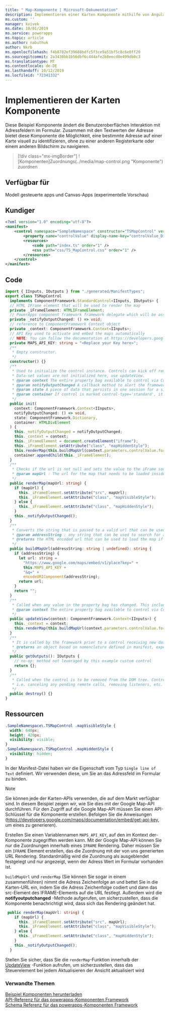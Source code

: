 ```yaml
---
title: " Map-Komponente | Microsoft-Dokumentation"
description: Implementieren einer Karten Komponente mithilfe von Angular js
ms.custom: ''
manager: kvivek
ms.date: 10/01/2019
ms.service: powerapps
ms.topic: article
ms.author: nabuthuk
author: Nkrb
ms.openlocfilehash: f4b8702ef39688bdfc5f3ce9a51bf5c8c6e0ff20
ms.sourcegitcommit: 2a3430bb1b56dbf6c444afe2b8eecd0e499db0c3
ms.translationtype: MT
ms.contentlocale: de-DE
ms.lasthandoff: 10/12/2019
ms.locfileid: "72341332"
---
```

# <a name="implementing-map-component"></a>Implementieren der Karten Komponente

Diese Beispiel Komponente ändert die Benutzeroberflächen Interaktion mit Adressfeldern im Formular. Zusammen mit den Textwerten der Adresse bietet diese Komponente die Möglichkeit, eine bestimmte Adresse auf einer Karte visuell zu identifizieren, ohne zu einer anderen Registerkarte oder einem anderen Bildschirm zu navigieren. 

> [!div class="mx-imgBorder"]
> ![Komponenten]Zuordnungs(../media/map-control.png "Komponente") zuordnen

## <a name="available-for"></a>Verfügbar für 

Modell gesteuerte apps und Canvas-Apps (experimentelle Vorschau) 

## <a name="manifest"></a>Kundiger

```xml
<?xml version="1.0" encoding="utf-8"?>
<manifest>
    <control namespace="SampleNamespace" constructor="TSMapControl" version="1.0.0" display-name-key="TS_MapControl_Display_Key" description-key="TS_MapControl_Desc_Key" control-type="standard">
        <property name="controlValue" display-name-key="controlValue_Display_Key" description-key="controlValue_Desc_Key" of-type="SingleLine.Text" usage="bound" required="true" />
        <resources>
            <code path="index.ts" order="1" />
            <css path="css/TS_MapControl.css" order="1" />
        </resources>
    </control>
</manifest>
```

## <a name="code"></a>Code 

```TypeScript
import { IInputs, IOutputs } from "./generated/ManifestTypes";
export class TSMapControl
  implements ComponentFramework.StandardControl<IInputs, IOutputs> {
  // HTML IFrame element that will be used to render the map
  private _iFrameElement: HTMLIFrameElement;
  // PowerApps component framework framework delegate which will be assigned to this object which would be called whenever an update happens.
  private _notifyOutputChanged: () => void;
  // reference to ComponentFramework Context object
  private _context: ComponentFramework.Context<IInputs>;
  // API Key used to activate and embed the maps automatically
  // NOTE: You can follow the documentation at https://developers.google.com/maps/documentation/embed/get-api-key to generate your own API Key
  private MAPS_API_KEY: string = "<Replace your Key here>";
  /**
   * Empty constructor.
   */
  constructor() {}
  /**
   * Used to initialize the control instance. Controls can kick off remote server calls and other initialization actions here.
   * Data-set values are not initialized here, use updateView.
   * @param context The entire property bag available to control via Context Object; It contains values as set up by the customizer mapped to property names defined in the manifest, as well as utility functions.
   * @param notifyOutputChanged A callback method to alert the framework that the control has new outputs ready to be retrieved asynchronously.
   * @param state A piece of data that persists in one session for a single user. Can be set at any point in a controls life cycle by calling 'setControlState' in the Mode interface.
   * @param container If control is marked control-type='standard', it receives an empty div element within which it can render its content.
   */
  public init(
    context: ComponentFramework.Context<IInputs>,
    notifyOutputChanged: () => void,
    state: ComponentFramework.Dictionary,
    container: HTMLDivElement
  ) {
    this._notifyOutputChanged = notifyOutputChanged;
    this._context = context;
    this._iFrameElement = document.createElement("iframe");
    this._iFrameElement.setAttribute("class", "mapHiddenStyle");
    this.renderMap(this.buildMapUrl(context.parameters.controlValue.formatted));
    container.appendChild(this._iFrameElement);
  }
  /**
   * Checks if the url is not null and sets the value to the iFrame source to be loaded inside it and then notifies the ControlFramework that the output has changed
   * @param mapUrl : The url for the map that needs to be loaded inside the iFrame.
   */
  public renderMap(mapUrl: string) {
    if (mapUrl) {
      this._iFrameElement.setAttribute("src", mapUrl);
      this._iFrameElement.setAttribute("class", "mapVisibleStyle");
    } else {
      this._iFrameElement.setAttribute("class", "mapHiddenStyle");
    }
    this._notifyOutputChanged();
  }
  /**
   * Converts the string that is passed to a valid url that can be used to render the map for the location
   * @param addressString : any string that can be used to search for a location in maps
   * @returns the HTML encoded url that can be used to load the map if the addressString is non empty string
   */
  public buildMapUrl(addressString: string | undefined): string {
    if (addressString) {
      let url: string =
        "https://www.google.com/maps/embed/v1/place?key=" +
        this.MAPS_API_KEY +
        "&q=" +
        encodeURIComponent(addressString);
      return url;
    }
    return "";
  }
  /**
   * Called when any value in the property bag has changed. This includes field values, data-sets, global values such as container height and width, offline status, control metadata values such as label, visible, etc.
   * @param context The entire property bag available to control via Context Object; It contains values as set up by the customizer mapped to names defined in the manifest, as well as utility functions
   */
  public updateView(context: ComponentFramework.Context<IInputs>) {
    this._context = context;
    this.renderMap(this.buildMapUrl(context.parameters.controlValue.formatted));
  }
  /**
   * It is called by the framework prior to a control receiving new data.
   * @returns an object based on nomenclature defined in manifest, expecting object[s] for property marked as “bound” or “output”
   */
  public getOutputs(): IOutputs {
    // no-op: method not leveraged by this example custom control
    return {};
  }
  /**
   * Called when the control is to be removed from the DOM tree. Controls should use this call for cleanup.
   * i.e. canceling any pending remote calls, removing listeners, etc.
   */
  public destroy() {}
}
```

## <a name="resources"></a>Ressourcen

```css
.SampleNamespace\.TSMapControl .mapVisibleStyle {
  width: 640px;
  height: 420px;
  visibility: visible;
}
.SampleNamespace\.TSMapControl .mapHiddenStyle {
  visibility: hidden;
}
```

In der Manifest-Datei haben wir die Eigenschaft vom Typ `Single line of Text` definiert. Wir verwenden diese, um Sie an das Adressfeld im Formular zu binden.  

> [!NOTE]
> Sie können jede der Karten-APIs verwenden, die auf dem Markt verfügbar sind. In diesem Beispiel zeigen wir, wie Sie dies mit der Google Map-API durchführen. Für den Zugriff auf die Google Map-API müssen Sie einen API-Schlüssel für die Komponente erstellen. Befolgen Sie die Anweisungen (https://developers.google.com/maps/documentation/embed/get-api-key, um eines zu generieren).

Erstellen Sie einen Variablennamen `MAPS_API_KEY`, auf den im Kontext der-Komponente zugegriffen werden kann.
Mit der Google Map-API können Sie nur die Zuordnungen innerhalb eines `IFRAME` Rendering. Daher müssen Sie ein `IFRAME` Element erstellen, das die Zuordnung mit der von uns generierten URL Rendering. Standardmäßig wird die Zuordnung als ausgeblendet festgelegt und nur angezeigt, wenn der Adress Wert im Formular vorhanden ist.

`buildMapUrl` und `renderMap` (Sie können Sie sogar in einem zusammenführen) nimmt die Adress Zeichenfolge an und bettet Sie in die Karten-URL ein, indem Sie die Adress Zeichenfolge codiert und dann das src-Element des IFRAME-Elements auf die URL festlegt. Außerdem wird die **notifyoutputchanged** -Methode aufgerufen, um sicherzustellen, dass die Komponente benachrichtigt wird, dass sich das Rendering geändert hat. 
 
```TypeScript
 public renderMap(mapUrl: string) {
    if (mapUrl) {
      this._iFrameElement.setAttribute("src", mapUrl);
      this._iFrameElement.setAttribute("class", "mapVisibleStyle");
    } else {
      this._iFrameElement.setAttribute("class", "mapHiddenStyle");
    }
    this._notifyOutputChanged();
  }
```

Stellen Sie sicher, dass Sie die `renderMap`-Funktion innerhalb der [UpdateView](../reference/control/updateview.md) -Funktion aufrufen, um sicherzustellen, dass das Steuerelement bei jedem Aktualisieren der Ansicht aktualisiert wird 

### <a name="related-topics"></a>Verwandte Themen

[Beispiel Komponenten herunterladen](https://go.microsoft.com/fwlink/?linkid=2088525)<br/>
[API-Referenz für das powerapps-Komponenten Framework](../reference/index.md)<br/>
[Schema Referenz für das powerapps-Komponenten Framework](../manifest-schema-reference/index.md)